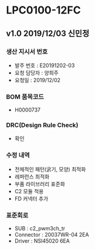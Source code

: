 # LPC0100-12FC

## v1.0 2019/12/03 신민정

### 생산 지시서 번호
* 발주 번호 : E20191202-03
* 요청 담당자 : 양희주
* 요청일 : 2019/12/02

###  BOM 품목코드
* H0000737

### DRC(Design Rule Check)
* 확인

### 수정 내역
* 전체적인 패턴(굵기, 모양) 최적화
* 레퍼런스 최적화
* 부품 라이브러리 표준화
* C2 모듈 적용
* FD 커넥터 추가

### 표준회로
* SUB : c2_pwm3ch_tr
* Connector : 20037WR-04 2EA
* Driver : NSI45020 6EA
